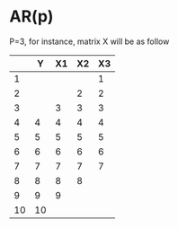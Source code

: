 # AR(p)
P=3, for instance, matrix X will be as follow


|	|Y |X1|X2|X3|
|-|--|--|--|--|
|1|  |  |  | 1|
|2|  |  | 2| 2|
|3|  | 3| 3| 3|
|4| 4| 4| 4| 4|
|5| 5| 5| 5| 5|
|6| 6| 6| 6| 6|
|7| 7| 7| 7| 7|
|8| 8| 8| 8|	
|9| 9| 9|			
|10|10|	
